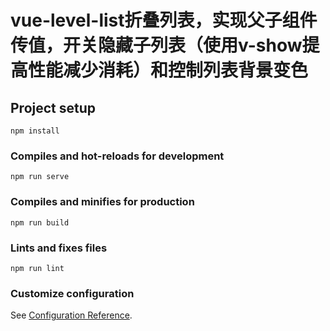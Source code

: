 # vue-level-list折叠列表，实现父子组件传值，开关隐藏子列表（使用v-show提高性能减少消耗）和控制列表背景变色

## Project setup
```
npm install
```

### Compiles and hot-reloads for development
```
npm run serve
```

### Compiles and minifies for production
```
npm run build
```

### Lints and fixes files
```
npm run lint
```

### Customize configuration
See [Configuration Reference](https://cli.vuejs.org/config/).
